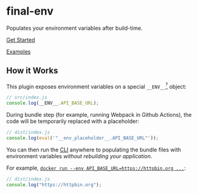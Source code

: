 # final-env

Populates your environment variables after build-time.

[Get Started](/guide.html#getting-started)

[Examples](https://github.com/iendeavor/final-env/tree/main/packages/examples)

## How it Works

This plugin exposes environment variables on a special `__ENV__`[<sup>?</sup>](guide.html#why-use-importmeta) object:

```js
// src/index.js
console.log(__ENV__.API_BASE_URL);
```

During bundle step (for example, running Webpack in Github Actions), the code will be temporarily replaced with a placeholder:

```js
// dist/index.js
console.log(eval('"__env_placeholder__.API_BASE_URL"'));
```

You can then run the [CLI](guide.html#install-cli) anywhere to populating the bundle files with environment variables _without rebuilding your application_.

For example, [`docker run --env API_BASE_URL=https://httpbin.org ...`](https://docs.docker.com/engine/reference/commandline/run/#set-environment-variables--e---env---env-file):

```js
// dist/index.js
console.log("https://httpbin.org");
```
